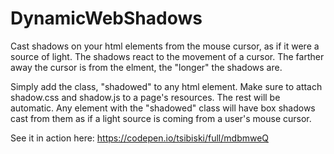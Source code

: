 # DynamicWebShadows
Cast shadows on your html elements from the mouse cursor, as if it were a source of light. The shadows react to the movement of a cursor. The farther away the cursor is from the elment, the "longer" the shadows are.

Simply add the class, "shadowed" to any html element. Make sure to attach shadow.css and shadow.js to a page's resources. The rest will be automatic. Any element with the "shadowed" class will have box shadows cast from them as if a light source is coming from a user's mouse cursor.

See it in action here: https://codepen.io/tsibiski/full/mdbmweQ
